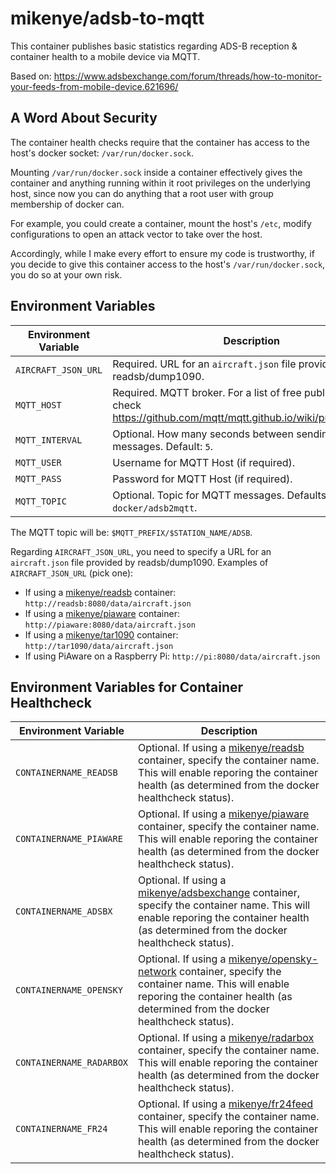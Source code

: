 # mikenye/adsb-to-mqtt

This container publishes basic statistics regarding ADS-B reception & container health to a mobile device via MQTT.

Based on: <https://www.adsbexchange.com/forum/threads/how-to-monitor-your-feeds-from-mobile-device.621696/>

## A Word About Security

The container health checks require that the container has access to the host's docker socket: `/var/run/docker.sock`. 

Mounting `/var/run/docker.sock` inside a container effectively gives the container and anything running within it root privileges on the underlying host, since now you can do anything that a root user with group membership of docker can.

For example, you could create a container, mount the host's `/etc`, modify configurations to open an attack vector to take over the host.

Accordingly, while I make every effort to ensure my code is trustworthy, if you decide to give this container access to the host's `/var/run/docker.sock`, you do so at your own risk.

## Environment Variables

| Environment Variable | Description |
|-----|-----|
| `AIRCRAFT_JSON_URL` | Required. URL for an `aircraft.json` file provided by readsb/dump1090. |
| `MQTT_HOST` | Required. MQTT broker. For a list of free public servers, check <https://github.com/mqtt/mqtt.github.io/wiki/public_brokers>. |
| `MQTT_INTERVAL` | Optional. How many seconds between sending MQTT messages. Default: `5`. |
| `MQTT_USER` | Username for MQTT Host (if required). |
| `MQTT_PASS` | Password for MQTT Host (if required). |
| `MQTT_TOPIC` | Optional. Topic for MQTT messages. Defaults to `docker/adsb2mqtt`. |

The MQTT topic will be: `$MQTT_PREFIX/$STATION_NAME/ADSB`.

Regarding `AIRCRAFT_JSON_URL`, you need to specify a URL for an `aircraft.json` file provided by readsb/dump1090. Examples of `AIRCRAFT_JSON_URL` (pick one):

* If using a [mikenye/readsb](https://hub.docker.com/r/mikenye/readsb) container: `http://readsb:8080/data/aircraft.json`
* If using a [mikenye/piaware](https://hub.docker.com/r/mikenye/piaware) container: `http://piaware:8080/data/aircraft.json`
* If using a [mikenye/tar1090](https://hub.docker.com/r/mikenye/tar1090) container: `http://tar1090/data/aircraft.json`
* If using PiAware on a Raspberry Pi: `http://pi:8080/data/aircraft.json`

## Environment Variables for Container Healthcheck

| Environment Variable | Description |
|-----|-----|
| `CONTAINERNAME_READSB` | Optional. If using a [mikenye/readsb](https://hub.docker.com/r/mikenye/readsb) container, specify the container name. This will enable reporing the container health (as determined from the docker healthcheck status). |
| `CONTAINERNAME_PIAWARE` | Optional. If using a [mikenye/piaware](https://hub.docker.com/r/mikenye/piaware) container, specify the container name. This will enable reporing the container health (as determined from the docker healthcheck status). |
| `CONTAINERNAME_ADSBX`  | Optional. If using a [mikenye/adsbexchange](https://hub.docker.com/r/mikenye/adsbexchange) container, specify the container name. This will enable reporing the container health (as determined from the docker healthcheck status). |
| `CONTAINERNAME_OPENSKY`  | Optional. If using a [mikenye/opensky-network](https://hub.docker.com/r/mikenye/opensky-network) container, specify the container name. This will enable reporing the container health (as determined from the docker healthcheck status). |
| `CONTAINERNAME_RADARBOX`  | Optional. If using a [mikenye/radarbox](https://hub.docker.com/r/mikenye/radarbox) container, specify the container name. This will enable reporing the container health (as determined from the docker healthcheck status). |
| `CONTAINERNAME_FR24`  | Optional. If using a [mikenye/fr24feed](https://hub.docker.com/r/mikenye/fr24feed) container, specify the container name. This will enable reporing the container health (as determined from the docker healthcheck status). |
